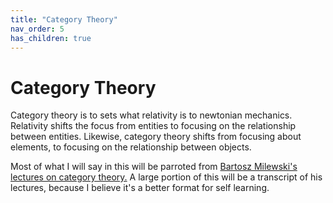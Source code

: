 ```yaml
---
title: "Category Theory"
nav_order: 5
has_children: true
---
```

# Category Theory

Category theory is to sets what relativity is to newtonian mechanics.
Relativity shifts the focus from entities to focusing on the relationship between entities. Likewise, category theory shifts from focusing about elements, to focusing on the relationship between objects.

Most of what I will say in this will be parroted from [Bartosz Milewski's lectures on category theory.](https://youtube.com/playlist?list=PLbgaMIhjbmEnaH_LTkxLI7FMa2HsnawM_) A large portion of this will be a transcript of his lectures, because I believe it's a better format for self learning.
